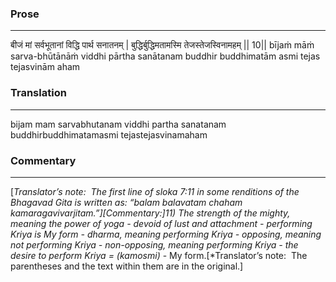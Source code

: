 ### Prose 
 --- 
बीजं मां सर्वभूतानां विद्धि पार्थ सनातनम् |
बुद्धिर्बुद्धिमतामस्मि तेजस्तेजस्विनामहम् || 10||
bījaṁ māṁ sarva-bhūtānāṁ viddhi pārtha sanātanam
buddhir buddhimatām asmi tejas tejasvinām aham

### Translation 
 --- 
bijam mam sarvabhutanam viddhi partha sanatanam buddhirbuddhimatamasmi tejastejasvinamaham

### Commentary 
 --- 
[*Translator’s note:  The first line of sloka 7:11 in some renditions of the Bhagavad Gita is written as: “balam balavatam chaham kamaragavivarjitam.”][Commentary:]11) The strength of the mighty, meaning the power of yoga - devoid of lust and attachment - performing Kriya is My form - dharma, meaning performing Kriya - opposing, meaning not performing Kriya - non-opposing, meaning performing Kriya - the desire to perform Kriya = (kamosmi)* - My form.[*Translator’s note:  The parentheses and the text within them are in the original.]